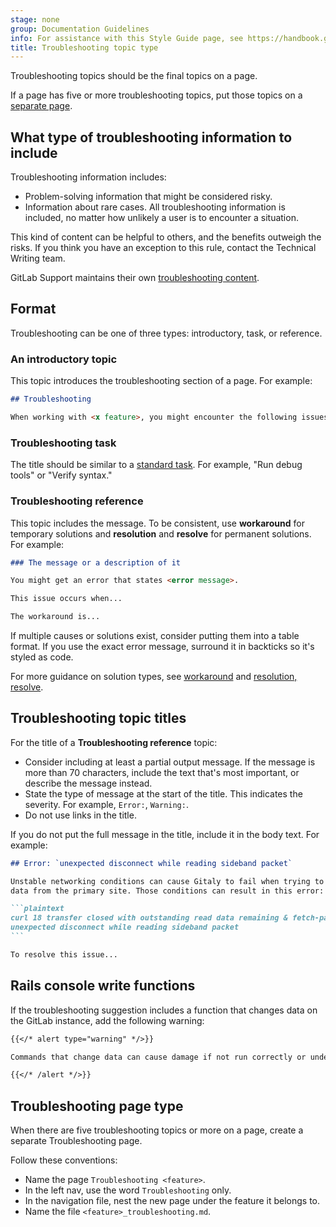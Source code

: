 ```yaml
---
stage: none
group: Documentation Guidelines
info: For assistance with this Style Guide page, see https://handbook.gitlab.com/handbook/product/ux/technical-writing/#assignments-to-other-projects-and-subjects.
title: Troubleshooting topic type
---
```


Troubleshooting topics should be the final topics on a page.

If a page has five or more troubleshooting topics, put those topics on a [separate page](#troubleshooting-page-type).

## What type of troubleshooting information to include

Troubleshooting information includes:

- Problem-solving information that might be considered risky.
- Information about rare cases. All troubleshooting information
  is included, no matter how unlikely a user is to encounter a situation.

This kind of content can be helpful to others, and the benefits outweigh the risks.
If you think you have an exception to this rule, contact the Technical Writing team.

GitLab Support maintains their own
[troubleshooting content](../../../administration/troubleshooting/_index.md).

## Format

Troubleshooting can be one of three types: introductory, task, or reference.

### An introductory topic

This topic introduces the troubleshooting section of a page.
For example:

```markdown
## Troubleshooting

When working with <x feature>, you might encounter the following issues.
```

### Troubleshooting task

The title should be similar to a [standard task](task.md).
For example, "Run debug tools" or "Verify syntax."

### Troubleshooting reference

This topic includes the message. To be consistent, use **workaround** for temporary solutions and **resolution** and **resolve** for permanent solutions. For example:

```markdown
### The message or a description of it

You might get an error that states <error message>.

This issue occurs when...

The workaround is...
```

If multiple causes or solutions exist, consider putting them into a table format.
If you use the exact error message, surround it in backticks so it's styled as code.

For more guidance on solution types, see [workaround](../../documentation/styleguide/word_list.md#workaround) and [resolution, resolve](../../documentation/styleguide/word_list.md#resolution-resolve).

## Troubleshooting topic titles

For the title of a **Troubleshooting reference** topic:

- Consider including at least a partial output message.
  If the message is more than 70 characters, include the text that's most important, or describe the message instead.
- State the type of message at the start of the title. This indicates the severity. For example, `Error:`, `Warning:`.
- Do not use links in the title.

If you do not put the full message in the title, include it in the body text. For example:

````markdown
## Error: `unexpected disconnect while reading sideband packet`

Unstable networking conditions can cause Gitaly to fail when trying to fetch large repository
data from the primary site. Those conditions can result in this error:

```plaintext
curl 18 transfer closed with outstanding read data remaining & fetch-pack:
unexpected disconnect while reading sideband packet
```

To resolve this issue...
````

## Rails console write functions

If the troubleshooting suggestion includes a function that changes data on the GitLab instance,
add the following warning:

```markdown
{{</* alert type="warning" */>}}

Commands that change data can cause damage if not run correctly or under the right conditions. Always run commands in a test environment first and have a backup instance ready to restore.

{{</* /alert */>}}
```

## Troubleshooting page type

When there are five troubleshooting topics or more on a page, create a separate Troubleshooting page.

Follow these conventions:

- Name the page `Troubleshooting <feature>`.
- In the left nav, use the word `Troubleshooting` only.
- In the navigation file, nest the new page under the feature it belongs to.
- Name the file `<feature>_troubleshooting.md`.
